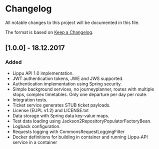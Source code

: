 # Changelog
All notable changes to this project will be documented in this file.

The format is based on [Keep a Changelog](http://keepachangelog.com/en/1.0.0/).

## [1.0.0] - 18.12.2017
### Added
- Lippu API 1.0 implementation.
- JWT authentication tokens, JWE and JWS supported.
- Authentication implementation using Spring security.
- Simple background services, no journeyplanner, routes
  with multiple stops, complex timetables. Only one
  departure per day per route.
- Integration tests.
- Ticket service generates STUB ticket payloads.
- License (EUPL v1.2) and LICENSE.txt
- Data storage with Spring data key-value maps.
- Test data loading using Jackson2RepositoryPopulatorFactoryBean.
- Logback configuration.
- Requests logging with CommonsRequestLoggingFilter
- Docker definitions for building in container and running
  Lippu-API service in a container
